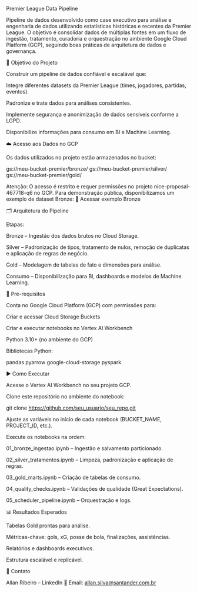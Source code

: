 Premier League Data Pipeline

Pipeline de dados desenvolvido como case executivo para análise e engenharia de dados utilizando estatísticas históricas e recentes da Premier League.
O objetivo é consolidar dados de múltiplas fontes em um fluxo de ingestão, tratamento, curadoria e orquestração no ambiente Google Cloud Platform (GCP), seguindo boas práticas de arquitetura de dados e governança.

📌 Objetivo do Projeto

Construir um pipeline de dados confiável e escalável que:

Integre diferentes datasets da Premier League (times, jogadores, partidas, eventos).

Padronize e trate dados para análises consistentes.

Implemente segurança e anonimização de dados sensíveis conforme a LGPD.

Disponibilize informações para consumo em BI e Machine Learning.

☁️ Acesso aos Dados no GCP

Os dados utilizados no projeto estão armazenados no bucket:

gs://meu-bucket-premier/bronze/
gs://meu-bucket-premier/silver/
gs://meu-bucket-premier/gold/


Atenção: O acesso é restrito e requer permissões no projeto nice-proposal-467718-q6 no GCP.
Para demonstração pública, disponibilizamos um exemplo de dataset Bronze:
📂 Acessar exemplo Bronze

🗂 Arquitetura do Pipeline

Etapas:

Bronze – Ingestão dos dados brutos no Cloud Storage.

Silver – Padronização de tipos, tratamento de nulos, remoção de duplicatas e aplicação de regras de negócio.

Gold – Modelagem de tabelas de fato e dimensões para análise.

Consumo – Disponibilização para BI, dashboards e modelos de Machine Learning.

🔑 Pré-requisitos

Conta no Google Cloud Platform (GCP) com permissões para:

Criar e acessar Cloud Storage Buckets

Criar e executar notebooks no Vertex AI Workbench

Python 3.10+ (no ambiente do GCP)

Bibliotecas Python:

pandas
pyarrow
google-cloud-storage
pyspark

▶️ Como Executar

Acesse o Vertex AI Workbench no seu projeto GCP.

Clone este repositório no ambiente do notebook:

git clone https://github.com/seu_usuario/seu_repo.git


Ajuste as variáveis no início de cada notebook (BUCKET_NAME, PROJECT_ID, etc.).

Execute os notebooks na ordem:

01_bronze_ingestao.ipynb – Ingestão e salvamento particionado.

02_silver_tratamentos.ipynb – Limpeza, padronização e aplicação de regras.

03_gold_marts.ipynb – Criação de tabelas de consumo.

04_quality_checks.ipynb – Validações de qualidade (Great Expectations).

05_scheduler_pipeline.ipynb – Orquestração e logs.

📊 Resultados Esperados

Tabelas Gold prontas para análise.

Métricas-chave: gols, xG, posse de bola, finalizações, assistências.

Relatórios e dashboards executivos.

Estrutura escalável e replicável.

📎 Contato

Allan Ribeiro – LinkedIn
📧 Email: allan.silva@santander.com.br
